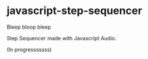 # javascript-step-sequencer

Bleep bloop bleep

Step Sequencer made with Javascript Audio.

(In progresssssss)
